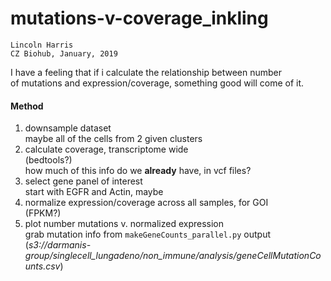 # mutations-v-coverage_inkling

`Lincoln Harris`           
`CZ Biohub, January, 2019`   

I have a feeling that if i calculate the relationship between number 	
of mutations and expression/coverage, something good will come of it.			
		
#### Method 
1. downsample dataset      
    maybe all of the cells from 2 given clusters    	  	
2. calculate coverage, transcriptome wide    				
      (bedtools?)       
      how much of this info do we **already** have, in vcf files?  
3. select gene panel of interest   
      start with EGFR and Actin, maybe     
4. normalize expression/coverage across all samples, for GOI  	    
      (FPKM?)    				
5.  plot number mutations v. normalized expression   				
      grab mutation info from `makeGeneCounts_parallel.py` output     				
	    (*s3://darmanis-group/singlecell_lungadeno/non_immune/analysis/geneCellMutationCounts.csv*)       				

			
